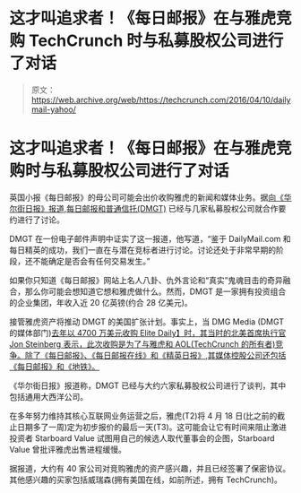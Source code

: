 # 这才叫追求者！《每日邮报》在与雅虎竞购 TechCrunch 时与私募股权公司进行了对话

> 原文：<https://web.archive.org/web/https://techcrunch.com/2016/04/10/dailymail-yahoo/>

# 这才叫追求者！《每日邮报》在与雅虎竞购时与私募股权公司进行了对话

英国小报《每日邮报》的母公司可能会出价收购雅虎的新闻和媒体业务。据[向《华尔街日报》报道](https://web.archive.org/web/20221210032401/http://www.wsj.com/articles/u-k-s-daily-mail-explores-bid-for-yahoo-backed-by-private-equity-1460324999),[每日邮报和普通信托(DMGT)](https://web.archive.org/web/20221210032401/http://www.dmgt.com/) 已经与几家私募股权公司就合作要约进行了讨论。

DMGT 在一份电子邮件声明中证实了这一报道，他写道，“鉴于 DailyMail.com 和每日精英的成功，我们一直在与潜在竞标者进行讨论。讨论还处于非常早期的阶段，还不能确定是否会有任何交易发生。”

如果你只知道《每日邮报》网站上名人八卦、仇外言论和“真实”鬼魂目击的奇异融合，那么你可能会想知道它想和雅虎做什么。然而，DMGT 是一家拥有投资组合的企业集团，年收入近 20 亿英镑(约合 28 亿美元)。

接管雅虎资产将推动 DMGT 的美国扩张计划。事实上，当 DMG Media (DMGT 的媒体部门)[去年以 4700 万美元收购 Elite Daily】时，其当时的北美首席执行官 Jon Steinberg 表示，此次收购是为了与雅虎和 AOL(TechCrunch 的所有者)竞争。除了《每日邮报》、《每日邮报在线》和《精英日报》,其媒体控股公司还包括《每日邮报》和《地铁》。](https://web.archive.org/web/20221210032401/http://www.wsj.com/articles/u-k-s-daily-mail-acquires-u-s-website-elite-daily-1422631448)

《华尔街日报》报道称，DMGT 已经与大约六家私募股权公司进行了谈判，其中包括通用大西洋公司。

在多年努力维持其核心互联网业务运营之后，雅虎(T2)将 4 月 18 日(比之前的截止日期多了一周)定为初步报价的最后一天(T3)。这可能会让它有时间来阻止激进投资者 Starboard Value 试图用自己的候选人取代董事会的企图，Starboard Value 曾批评雅虎出售进程缓慢。

据报道，大约有 40 家公司对竞购雅虎的资产感兴趣，并且已经签署了保密协议。其他感兴趣的买家包括威瑞森(拥有美国在线，如前所述，拥有 TechCrunch)。